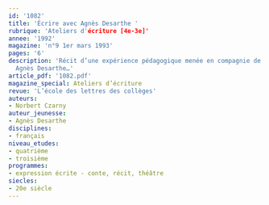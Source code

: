 ```yaml
---
id: '1082'
title: 'Écrire avec Agnès Desarthe '
rubrique: 'Ateliers d'écriture [4e-3e]'
annee: '1992'
magazine: 'n°9 1er mars 1993'
pages: '6'
description: 'Récit d’une expérience pédagogique menée en compagnie de l’écrivain
  Agnès Desarthe…'
article_pdf: '1082.pdf'
magazine_special: Ateliers d’écriture
revue: 'L’école des lettres des collèges'
auteurs:
- Norbert Czarny
auteur_jeunesse:
- Agnès Desarthe
disciplines:
- français
niveau_etudes:
- quatrième
- troisième
programmes:
- expression écrite - conte, récit, théâtre
siecles:
- 20e siècle
---
```

